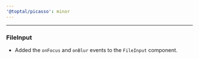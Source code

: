 ```yaml
---
'@toptal/picasso': minor
---
```


---
### FileInput

- Added the `onFocus` and `onBlur` events to the `FileInput` component.
